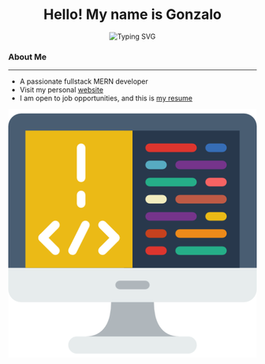 <h1 align="center">
  Hello! My name is Gonzalo
</h1>

<p align='center'>
  <img src="https://readme-typing-svg.herokuapp.com?font=Fira+Code&pause=1000&random=false&width=435&lines=Welcome+to+my+github+profile!;Fullstack+MERN+developer;Computer+Engineering+student" alt="Typing SVG">
</p>

### About Me

------------

- A passionate fullstack MERN developer
- Visit my personal [website](https://personal-web-two-eta.vercel.app/)
- I am open to job opportunities, and this is [my resume](https://drive.google.com/file/d/1886-T-SVw5JwlD2ulGFNVs4M5iAB6akz/view?usp=sharing)

![coding](./image/coding.png)

<!--
**gonzavh17/gonzavh17** is a ✨ _special_ ✨ repository because its `README.md` (this file) appears on your GitHub profile.

Here are some ideas to get you started:

- 🔭 I’m currently working on ...
- 🌱 I’m currently learning ...
- 👯 I’m looking to collaborate on ...
- 🤔 I’m looking for help with ...
- 💬 Ask me about ...
- 📫 How to reach me: ...
- 😄 Pronouns: ...
- ⚡ Fun fact: ...
-->
